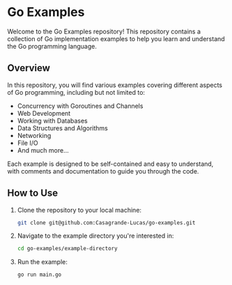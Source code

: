 # Go Examples

Welcome to the Go Examples repository! This repository contains a collection of Go implementation examples to help you learn and understand the Go programming language.

## Overview

In this repository, you will find various examples covering different aspects of Go programming, including but not limited to:

- Concurrency with Goroutines and Channels
- Web Development
- Working with Databases
- Data Structures and Algorithms
- Networking
- File I/O
- And much more...

Each example is designed to be self-contained and easy to understand, with comments and documentation to guide you through the code.

## How to Use

1. Clone the repository to your local machine:

    ```sh
    git clone git@github.com:Casagrande-Lucas/go-examples.git
    ```

2. Navigate to the example directory you're interested in:

    ```sh
    cd go-examples/example-directory
    ```

3. Run the example:

    ```sh
    go run main.go
    ```

